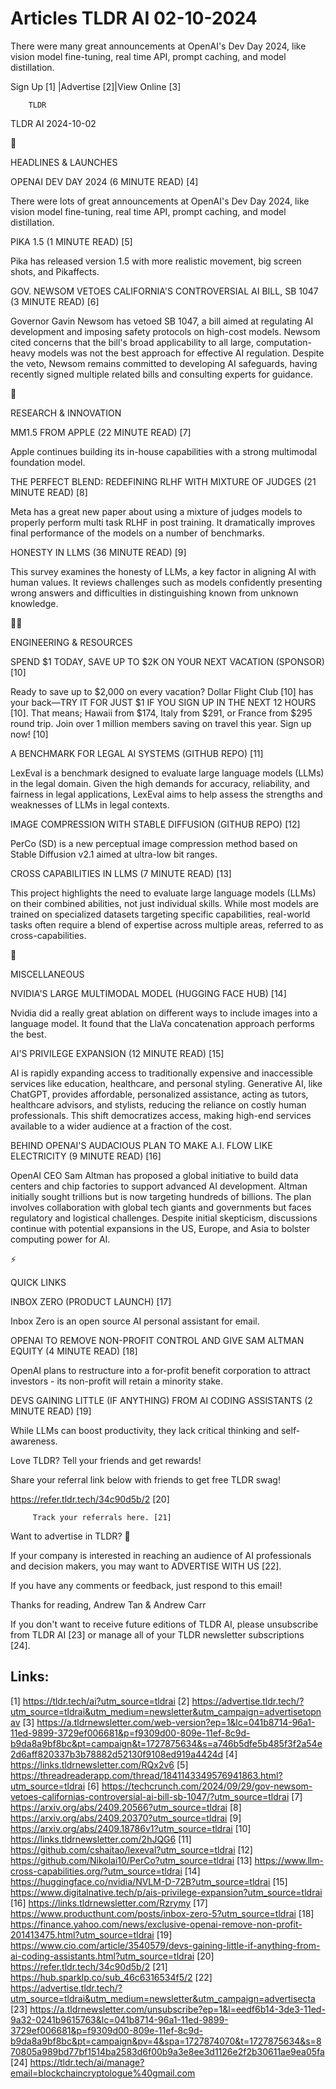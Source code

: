 # Articles TLDR AI 02-10-2024

There were many great announcements at OpenAI's Dev Day 2024, like
vision model fine-tuning, real time API, prompt caching, and model
distillation.  

 Sign Up [1] |Advertise [2]|View Online [3] 

		TLDR 

TLDR AI 2024-10-02

🚀 

HEADLINES & LAUNCHES

 OPENAI DEV DAY 2024 (6 MINUTE READ) [4] 

 There were lots of great announcements at OpenAI's Dev Day 2024, like
vision model fine-tuning, real time API, prompt caching, and model
distillation. 

 PIKA 1.5 (1 MINUTE READ) [5] 

 Pika has released version 1.5 with more realistic movement, big
screen shots, and Pikaffects. 

 GOV. NEWSOM VETOES CALIFORNIA'S CONTROVERSIAL AI BILL, SB 1047 (3
MINUTE READ) [6] 

 Governor Gavin Newsom has vetoed SB 1047, a bill aimed at regulating
AI development and imposing safety protocols on high-cost models.
Newsom cited concerns that the bill's broad applicability to all
large, computation-heavy models was not the best approach for
effective AI regulation. Despite the veto, Newsom remains committed to
developing AI safeguards, having recently signed multiple related
bills and consulting experts for guidance. 

🧠 

RESEARCH & INNOVATION

 MM1.5 FROM APPLE (22 MINUTE READ) [7] 

 Apple continues building its in-house capabilities with a strong
multimodal foundation model. 

 THE PERFECT BLEND: REDEFINING RLHF WITH MIXTURE OF JUDGES (21 MINUTE
READ) [8] 

 Meta has a great new paper about using a mixture of judges models to
properly perform multi task RLHF in post training. It dramatically
improves final performance of the models on a number of benchmarks. 

 HONESTY IN LLMS (36 MINUTE READ) [9] 

 This survey examines the honesty of LLMs, a key factor in aligning AI
with human values. It reviews challenges such as models confidently
presenting wrong answers and difficulties in distinguishing known from
unknown knowledge. 

🧑‍💻 

ENGINEERING & RESOURCES

 SPEND $1 TODAY, SAVE UP TO $2K ON YOUR NEXT VACATION (SPONSOR) [10] 

 Ready to save up to $2,000 on every vacation? Dollar Flight Club [10]
has your back—TRY IT FOR JUST $1 IF YOU SIGN UP IN THE NEXT 12 HOURS
[10]. That means; Hawaii from $174, Italy from $291, or France from
$295 round trip. Join over 1 million members saving on travel this
year. Sign up now! [10] 

 A BENCHMARK FOR LEGAL AI SYSTEMS (GITHUB REPO) [11] 

 LexEval is a benchmark designed to evaluate large language models
(LLMs) in the legal domain. Given the high demands for accuracy,
reliability, and fairness in legal applications, LexEval aims to help
assess the strengths and weaknesses of LLMs in legal contexts. 

 IMAGE COMPRESSION WITH STABLE DIFFUSION (GITHUB REPO) [12] 

 PerCo (SD) is a new perceptual image compression method based on
Stable Diffusion v2.1 aimed at ultra-low bit ranges. 

 CROSS CAPABILITIES IN LLMS (7 MINUTE READ) [13] 

 This project highlights the need to evaluate large language models
(LLMs) on their combined abilities, not just individual skills. While
most models are trained on specialized datasets targeting specific
capabilities, real-world tasks often require a blend of expertise
across multiple areas, referred to as cross-capabilities. 

🎁 

MISCELLANEOUS

 NVIDIA'S LARGE MULTIMODAL MODEL (HUGGING FACE HUB) [14] 

 Nvidia did a really great ablation on different ways to include
images into a language model. It found that the LlaVa concatenation
approach performs the best. 

 AI'S PRIVILEGE EXPANSION (12 MINUTE READ) [15] 

 AI is rapidly expanding access to traditionally expensive and
inaccessible services like education, healthcare, and personal
styling. Generative AI, like ChatGPT, provides affordable,
personalized assistance, acting as tutors, healthcare advisors, and
stylists, reducing the reliance on costly human professionals. This
shift democratizes access, making high-end services available to a
wider audience at a fraction of the cost. 

 BEHIND OPENAI'S AUDACIOUS PLAN TO MAKE A.I. FLOW LIKE ELECTRICITY (9
MINUTE READ) [16] 

 OpenAI CEO Sam Altman has proposed a global initiative to build data
centers and chip factories to support advanced AI development. Altman
initially sought trillions but is now targeting hundreds of billions.
The plan involves collaboration with global tech giants and
governments but faces regulatory and logistical challenges. Despite
initial skepticism, discussions continue with potential expansions in
the US, Europe, and Asia to bolster computing power for AI. 

⚡ 

QUICK LINKS

 INBOX ZERO (PRODUCT LAUNCH) [17] 

 Inbox Zero is an open source AI personal assistant for email. 

 OPENAI TO REMOVE NON-PROFIT CONTROL AND GIVE SAM ALTMAN EQUITY (4
MINUTE READ) [18] 

 OpenAI plans to restructure into a for-profit benefit corporation to
attract investors - its non-profit will retain a minority stake. 

 DEVS GAINING LITTLE (IF ANYTHING) FROM AI CODING ASSISTANTS (2 MINUTE
READ) [19] 

 While LLMs can boost productivity, they lack critical thinking and
self-awareness. 

Love TLDR? Tell your friends and get rewards!

 Share your referral link below with friends to get free TLDR swag! 

 https://refer.tldr.tech/34c90d5b/2 [20] 

		 Track your referrals here. [21] 

Want to advertise in TLDR? 📰

 If your company is interested in reaching an audience of AI
professionals and decision makers, you may want to ADVERTISE WITH US
[22]. 

 If you have any comments or feedback, just respond to this email! 

Thanks for reading, 
Andrew Tan & Andrew Carr 

If you don't want to receive future editions of TLDR AI, please
unsubscribe from TLDR AI [23] or manage all of your TLDR newsletter
subscriptions [24]. 

 

Links:
------
[1] https://tldr.tech/ai?utm_source=tldrai
[2] https://advertise.tldr.tech/?utm_source=tldrai&utm_medium=newsletter&utm_campaign=advertisetopnav
[3] https://a.tldrnewsletter.com/web-version?ep=1&lc=041b8714-96a1-11ed-9899-3729ef006681&p=f9309d00-809e-11ef-8c9d-b9da8a9bf8bc&pt=campaign&t=1727875634&s=a746b5dfe5b485f3f2a54e2d6aff820337b3b78882d52130f9108ed919a4424d
[4] https://links.tldrnewsletter.com/RQx2v6
[5] https://threadreaderapp.com/thread/1841143349576941863.html?utm_source=tldrai
[6] https://techcrunch.com/2024/09/29/gov-newsom-vetoes-californias-controversial-ai-bill-sb-1047/?utm_source=tldrai
[7] https://arxiv.org/abs/2409.20566?utm_source=tldrai
[8] https://arxiv.org/abs/2409.20370?utm_source=tldrai
[9] https://arxiv.org/abs/2409.18786v1?utm_source=tldrai
[10] https://links.tldrnewsletter.com/2hJQG6
[11] https://github.com/cshaitao/lexeval?utm_source=tldrai
[12] https://github.com/Nikolai10/PerCo?utm_source=tldrai
[13] https://www.llm-cross-capabilities.org/?utm_source=tldrai
[14] https://huggingface.co/nvidia/NVLM-D-72B?utm_source=tldrai
[15] https://www.digitalnative.tech/p/ais-privilege-expansion?utm_source=tldrai
[16] https://links.tldrnewsletter.com/Rzrymy
[17] https://www.producthunt.com/posts/inbox-zero-5?utm_source=tldrai
[18] https://finance.yahoo.com/news/exclusive-openai-remove-non-profit-201413475.html?utm_source=tldrai
[19] https://www.cio.com/article/3540579/devs-gaining-little-if-anything-from-ai-coding-assistants.html?utm_source=tldrai
[20] https://refer.tldr.tech/34c90d5b/2
[21] https://hub.sparklp.co/sub_46c6316534f5/2
[22] https://advertise.tldr.tech/?utm_source=tldrai&utm_medium=newsletter&utm_campaign=advertisecta
[23] https://a.tldrnewsletter.com/unsubscribe?ep=1&l=eedf6b14-3de3-11ed-9a32-0241b9615763&lc=041b8714-96a1-11ed-9899-3729ef006681&p=f9309d00-809e-11ef-8c9d-b9da8a9bf8bc&pt=campaign&pv=4&spa=1727874070&t=1727875634&s=870805a989bd77bf1514ba2583d6f00b9a3e8ee3d1126e2f2b30611ae9ea05fa
[24] https://tldr.tech/ai/manage?email=blockchaincryptologue%40gmail.com